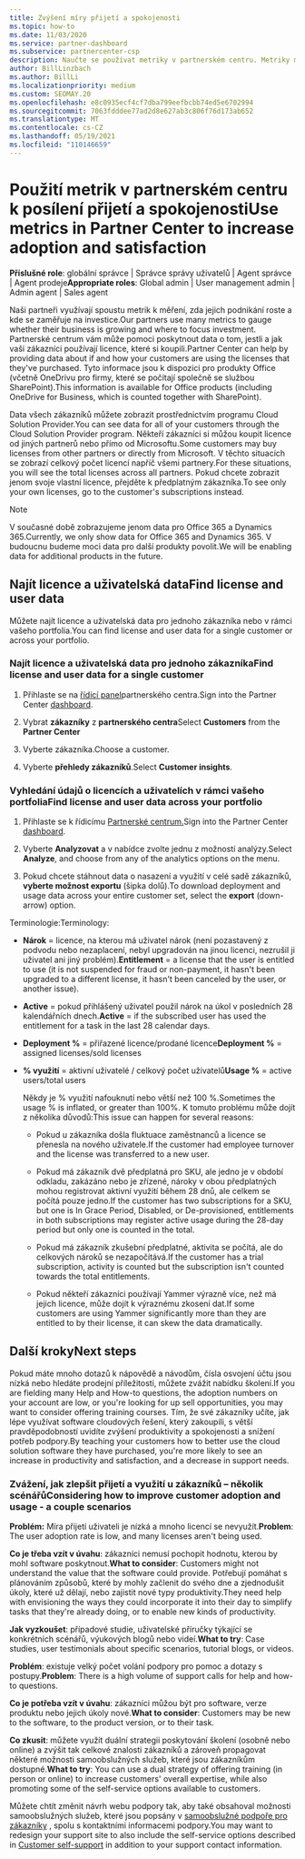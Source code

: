 ```yaml
---
title: Zvýšení míry přijetí a spokojenosti
ms.topic: how-to
ms.date: 11/03/2020
ms.service: partner-dashboard
ms.subservice: partnercenter-csp
description: Naučte se používat metriky v partnerském centru. Metriky můžou Ukázat, jestli vaše firma roste, jak zákazníci používají své licence a kde se soustředit na investice.
author: BillLinzbach
ms.author: BillLi
ms.localizationpriority: medium
ms.custom: SEOMAY.20
ms.openlocfilehash: e8c0935ecf4cf7dba799eefbcbb74ed5e6702994
ms.sourcegitcommit: 7063fdddee77ad2d8e627ab3c806f76d173ab652
ms.translationtype: MT
ms.contentlocale: cs-CZ
ms.lasthandoff: 05/19/2021
ms.locfileid: "110146659"
---
```

# <a name="use-metrics-in-partner-center-to-increase-adoption-and-satisfaction"></a><span data-ttu-id="e1a57-104">Použití metrik v partnerském centru k posílení přijetí a spokojenosti</span><span class="sxs-lookup"><span data-stu-id="e1a57-104">Use metrics in Partner Center to increase adoption and satisfaction</span></span>

<span data-ttu-id="e1a57-105">**Příslušné role**: globální správce | Správce správy uživatelů | Agent správce | Agent prodeje</span><span class="sxs-lookup"><span data-stu-id="e1a57-105">**Appropriate roles**: Global admin | User management admin | Admin agent | Sales agent</span></span>

<span data-ttu-id="e1a57-106">Naši partneři využívají spoustu metrik k měření, zda jejich podnikání roste a kde se zaměřuje na investice.</span><span class="sxs-lookup"><span data-stu-id="e1a57-106">Our partners use many metrics to gauge whether their business is growing and where to focus investment.</span></span> <span data-ttu-id="e1a57-107">Partnerské centrum vám může pomoci poskytnout data o tom, jestli a jak vaši zákazníci používají licence, které si koupili.</span><span class="sxs-lookup"><span data-stu-id="e1a57-107">Partner Center can help by providing data about if and how your customers are using the licenses that they've purchased.</span></span> <span data-ttu-id="e1a57-108">Tyto informace jsou k dispozici pro produkty Office (včetně OneDrivu pro firmy, které se počítají společně se službou SharePoint).</span><span class="sxs-lookup"><span data-stu-id="e1a57-108">This information is available for Office products (including OneDrive for Business, which is counted together with SharePoint).</span></span>

<span data-ttu-id="e1a57-109">Data všech zákazníků můžete zobrazit prostřednictvím programu Cloud Solution Provider.</span><span class="sxs-lookup"><span data-stu-id="e1a57-109">You can see data for all of your customers through the Cloud Solution Provider program.</span></span> <span data-ttu-id="e1a57-110">Někteří zákazníci si můžou koupit licence od jiných partnerů nebo přímo od Microsoftu.</span><span class="sxs-lookup"><span data-stu-id="e1a57-110">Some customers may buy licenses from other partners or directly from Microsoft.</span></span> <span data-ttu-id="e1a57-111">V těchto situacích se zobrazí celkový počet licencí napříč všemi partnery.</span><span class="sxs-lookup"><span data-stu-id="e1a57-111">For these situations, you will see the total licenses across all partners.</span></span> <span data-ttu-id="e1a57-112">Pokud chcete zobrazit jenom svoje vlastní licence, přejděte k předplatným zákazníka.</span><span class="sxs-lookup"><span data-stu-id="e1a57-112">To see only your own licenses, go to the customer's subscriptions instead.</span></span>

> [!NOTE]  
> <span data-ttu-id="e1a57-113">V současné době zobrazujeme jenom data pro Office 365 a Dynamics 365.</span><span class="sxs-lookup"><span data-stu-id="e1a57-113">Currently, we only show data for Office 365 and Dynamics 365.</span></span> <span data-ttu-id="e1a57-114">V budoucnu budeme moci data pro další produkty povolit.</span><span class="sxs-lookup"><span data-stu-id="e1a57-114">We will be enabling data for additional products in the future.</span></span>

## <a name="find-license-and-user-data"></a><span data-ttu-id="e1a57-115">Najít licence a uživatelská data</span><span class="sxs-lookup"><span data-stu-id="e1a57-115">Find license and user data</span></span>

<span data-ttu-id="e1a57-116">Můžete najít licence a uživatelská data pro jednoho zákazníka nebo v rámci vašeho portfolia.</span><span class="sxs-lookup"><span data-stu-id="e1a57-116">You can find license and user data for a single customer or across your portfolio.</span></span>

### <a name="find-license-and-user-data-for-a-single-customer"></a><span data-ttu-id="e1a57-117">Najít licence a uživatelská data pro jednoho zákazníka</span><span class="sxs-lookup"><span data-stu-id="e1a57-117">Find license and user data for a single customer</span></span>

1. <span data-ttu-id="e1a57-118">Přihlaste se na [řídicí panel](https://partner.microsoft.com/dashboard)partnerského centra.</span><span class="sxs-lookup"><span data-stu-id="e1a57-118">Sign into the Partner Center [dashboard](https://partner.microsoft.com/dashboard).</span></span>

2. <span data-ttu-id="e1a57-119">Vybrat **zákazníky** z **partnerského centra**</span><span class="sxs-lookup"><span data-stu-id="e1a57-119">Select **Customers** from the **Partner Center**</span></span>

3. <span data-ttu-id="e1a57-120">Vyberte zákazníka.</span><span class="sxs-lookup"><span data-stu-id="e1a57-120">Choose a customer.</span></span>

4. <span data-ttu-id="e1a57-121">Vyberte **přehledy zákazníků**.</span><span class="sxs-lookup"><span data-stu-id="e1a57-121">Select **Customer insights**.</span></span>

### <a name="find-license-and-user-data-across-your-portfolio"></a><span data-ttu-id="e1a57-122">Vyhledání údajů o licencích a uživatelích v rámci vašeho portfolia</span><span class="sxs-lookup"><span data-stu-id="e1a57-122">Find license and user data across your portfolio</span></span>

1. <span data-ttu-id="e1a57-123">Přihlaste se k řídicímu [Partnerské centrum.](https://partner.microsoft.com/dashboard)</span><span class="sxs-lookup"><span data-stu-id="e1a57-123">Sign into the Partner Center [dashboard](https://partner.microsoft.com/dashboard).</span></span>

2. <span data-ttu-id="e1a57-124">Vyberte **Analyzovat** a v nabídce zvolte jednu z možností analýzy.</span><span class="sxs-lookup"><span data-stu-id="e1a57-124">Select **Analyze**, and choose from any of the analytics options on the menu.</span></span>

3. <span data-ttu-id="e1a57-125">Pokud chcete stáhnout data o nasazení a využití v celé sadě zákazníků, **vyberte možnost exportu** (šipka dolů).</span><span class="sxs-lookup"><span data-stu-id="e1a57-125">To download deployment and usage data across your entire customer set, select the **export** (down-arrow) option.</span></span>

<span data-ttu-id="e1a57-126">Terminologie:</span><span class="sxs-lookup"><span data-stu-id="e1a57-126">Terminology:</span></span>

- <span data-ttu-id="e1a57-127">**Nárok** = licence, na kterou má uživatel nárok (není pozastavený z podvodu nebo nezaplacení, nebyl upgradován na jinou licenci, nezrušil ji uživatel ani jiný problém).</span><span class="sxs-lookup"><span data-stu-id="e1a57-127">**Entitlement** = a license that the user is entitled to use (it is not suspended for fraud or non-payment, it hasn't been upgraded to a different license, it hasn't been canceled by the user, or another issue).</span></span>

- <span data-ttu-id="e1a57-128">**Active** = pokud přihlášený uživatel použil nárok na úkol v posledních 28 kalendářních dnech.</span><span class="sxs-lookup"><span data-stu-id="e1a57-128">**Active** = if the subscribed user has used the entitlement for a task in the last 28 calendar days.</span></span>

- <span data-ttu-id="e1a57-129">**Deployment %** = přiřazené licence/prodané licence</span><span class="sxs-lookup"><span data-stu-id="e1a57-129">**Deployment %** = assigned licenses/sold licenses</span></span>

- <span data-ttu-id="e1a57-130">**% využití** = aktivní uživatelé / celkový počet uživatelů</span><span class="sxs-lookup"><span data-stu-id="e1a57-130">**Usage %** = active users/total users</span></span>

   <span data-ttu-id="e1a57-131">Někdy je % využití nafouknutí nebo větší než 100 %.</span><span class="sxs-lookup"><span data-stu-id="e1a57-131">Sometimes the usage % is inflated, or greater than 100%.</span></span> <span data-ttu-id="e1a57-132">K tomuto problému může dojít z několika důvodů:</span><span class="sxs-lookup"><span data-stu-id="e1a57-132">This issue can happen for several reasons:</span></span>

  - <span data-ttu-id="e1a57-133">Pokud u zákazníka došla fluktuace zaměstnanců a licence se přenesla na nového uživatele.</span><span class="sxs-lookup"><span data-stu-id="e1a57-133">If the customer had employee turnover and the license was transferred to a new user.</span></span>

  - <span data-ttu-id="e1a57-134">Pokud má zákazník dvě předplatná pro SKU, ale jedno je v období odkladu, zakázáno nebo je zřízené, nároky v obou předplatných mohou registrovat aktivní využití během 28 dnů, ale celkem se počítá pouze jedno.</span><span class="sxs-lookup"><span data-stu-id="e1a57-134">If the customer has two subscriptions for a SKU, but one is In Grace Period, Disabled, or De-provisioned, entitlements in both subscriptions may register active usage during the 28-day period but only one is counted in the total.</span></span>

  - <span data-ttu-id="e1a57-135">Pokud má zákazník zkušební předplatné, aktivita se počítá, ale do celkových nároků se nezapočítává.</span><span class="sxs-lookup"><span data-stu-id="e1a57-135">If the customer has a trial subscription, activity is counted but the subscription isn't counted towards the total entitlements.</span></span>

  - <span data-ttu-id="e1a57-136">Pokud někteří zákazníci používají Yammer výrazně více, než má jejich licence, může dojít k výraznému zkosení dat.</span><span class="sxs-lookup"><span data-stu-id="e1a57-136">If some customers are using Yammer significantly more than they are entitled to by their license, it can skew the data dramatically.</span></span>

## <a name="next-steps"></a><span data-ttu-id="e1a57-137">Další kroky</span><span class="sxs-lookup"><span data-stu-id="e1a57-137">Next steps</span></span>

<span data-ttu-id="e1a57-138">Pokud máte mnoho dotazů k nápovědě a návodům, čísla osvojení účtu jsou nízká nebo hledáte prodejní příležitosti, můžete zvážit nabídku školení.</span><span class="sxs-lookup"><span data-stu-id="e1a57-138">If you are fielding many Help and How-to questions, the adoption numbers on your account are low, or you're looking for up sell opportunities, you may want to consider offering training courses.</span></span> <span data-ttu-id="e1a57-139">Tím, že své zákazníky učíte, jak lépe využívat software cloudových řešení, který zakoupili, s větší pravděpodobností uvidíte zvýšení produktivity a spokojenosti a snížení potřeb podpory.</span><span class="sxs-lookup"><span data-stu-id="e1a57-139">By teaching your customers how to better use the cloud solution software they have purchased, you're more likely to see an increase in productivity and satisfaction, and a decrease in support needs.</span></span>

### <a name="considering-how-to-improve-customer-adoption-and-usage---a-couple-scenarios"></a><span data-ttu-id="e1a57-140">Zvážení, jak zlepšit přijetí a využití u zákazníků – několik scénářů</span><span class="sxs-lookup"><span data-stu-id="e1a57-140">Considering how to improve customer adoption and usage - a couple scenarios</span></span>

<span data-ttu-id="e1a57-141">**Problém:** Míra přijetí uživateli je nízká a mnoho licencí se nevyužít.</span><span class="sxs-lookup"><span data-stu-id="e1a57-141">**Problem**: The user adoption rate is low, and many licenses aren't being used.</span></span>

<span data-ttu-id="e1a57-142">**Co je třeba vzít v úvahu**: zákazníci nemusí pochopit hodnotu, kterou by mohl software poskytnout.</span><span class="sxs-lookup"><span data-stu-id="e1a57-142">**What to consider**: Customers might not understand the value that the software could provide.</span></span> <span data-ttu-id="e1a57-143">Potřebují pomáhat s plánováním způsobů, které by mohly začlenit do svého dne a zjednodušit úkoly, které už dělají, nebo zajistit nové typy produktivity.</span><span class="sxs-lookup"><span data-stu-id="e1a57-143">They need help with envisioning the ways they could incorporate it into their day to simplify tasks that they're already doing, or to enable new kinds of productivity.</span></span>

<span data-ttu-id="e1a57-144">**Jak vyzkoušet**: případové studie, uživatelské příručky týkající se konkrétních scénářů, výukových blogů nebo videí.</span><span class="sxs-lookup"><span data-stu-id="e1a57-144">**What to try**: Case studies, user testimonials about specific scenarios, tutorial blogs, or videos.</span></span>

<span data-ttu-id="e1a57-145">**Problém**: existuje velký počet volání podpory pro pomoc a dotazy s postupy.</span><span class="sxs-lookup"><span data-stu-id="e1a57-145">**Problem**: There is a high volume of support calls for help and how-to questions.</span></span>

<span data-ttu-id="e1a57-146">**Co je potřeba vzít v úvahu**: zákazníci můžou být pro software, verze produktu nebo jejich úkoly nové.</span><span class="sxs-lookup"><span data-stu-id="e1a57-146">**What to consider**: Customers may be new to the software, to the product version, or to their task.</span></span>

<span data-ttu-id="e1a57-147">**Co zkusit**: můžete využít duální strategii poskytování školení (osobně nebo online) a zvýšit tak celkové znalosti zákazníků a zároveň propagovat některé možnosti samoobslužných služeb, které jsou zákazníkům dostupné.</span><span class="sxs-lookup"><span data-stu-id="e1a57-147">**What to try**: You can use a dual strategy of offering training (in person or online) to increase customers' overall expertise, while also promoting some of the self-service options available to customers.</span></span>

<span data-ttu-id="e1a57-148">Můžete chtít změnit návrh webu podpory tak, aby také obsahoval možnosti samoobslužných služeb, které jsou popsány v [samoobslužné podpoře pro zákazníky](customer-self-support.md) , spolu s kontaktními informacemi podpory.</span><span class="sxs-lookup"><span data-stu-id="e1a57-148">You may want to redesign your support site to also include the self-service options described in [Customer self-support](customer-self-support.md) in addition to your support contact information.</span></span>

